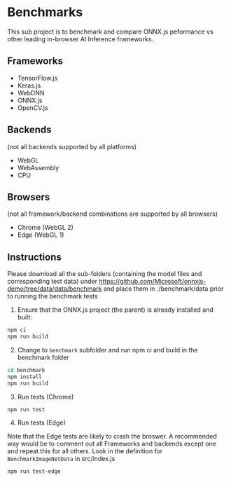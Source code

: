 # Benchmarks
This sub project is to benchmark and compare ONNX.js peformance vs other leading in-browser AI Inference frameworks.

## Frameworks
- TensorFlow.js
- Keras.js
- WebDNN
- ONNX.js
- OpenCV.js

## Backends
(not all backends supported by all platforms)
- WebGL
- WebAssembly
- CPU

## Browsers
(not all framework/backend combinations are supported by all browsers)
- Chrome (WebGL 2)
- Edge (WebGL 1)

## Instructions
Please download all the sub-folders (containing the model files and corresponding test data) under
https://github.com/Microsoft/onnxjs-demo/tree/data/data/benchmark and place them in ./benchmark/data prior to running the benchmark tests

1. Ensure that the ONNX.js project (the parent) is already installed and built:
```bash
npm ci
npm run build
```
2. Change to `benchmark` subfolder and run npm ci and build in the benchmark folder
```bash
cd benchmark
npm install
npm run build
```
3. Run tests (Chrome)
```bash
npm run test
```
4. Run tests (Edge)

Note that the Edge tests are likely to crash the broswer. A recommended way would be to comment out
all Frameworks and backends except one and repeat this for all others. Look in the definition for
`BenchmarkImageNetData` in src/index.js
```bash
npm run test-edge
```
